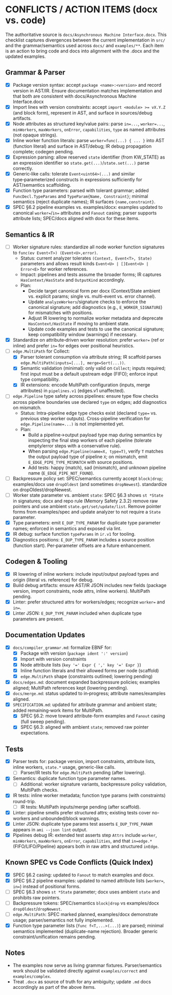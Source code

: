 # CONFLICTS / ACTION ITEMS (docx vs. code)

The authoritative source is `docs/Asynchronous Machine Interface.docx`. This checklist captures divergences between 
the current implementation in `src/` and the grammar/semantics used across `docs/` and `examples/**`. Each item is an 
action to bring code and docs into alignment with the .docx and the updated examples.

## Grammar & Parser

- [x] Package version syntax: accept `package <name>:<version>` and record version in AST/IR. Ensure documentation matches implementation and that both are consistent with docs/Asynchronous Machine Interface.docx
- [x] Import lines with version constraints: accept `import <module> >= vX.Y.Z` (and block form), represent in AST, and surface in sources/debug artifacts.
- [x] Node attributes as structured key/value pairs: parse `in=...`, `worker=...`, `minWorkers`, `maxWorkers`, `onError`, `capabilities`, `type` as named attributes (not opaque strings).
- [x] Inline worker function literals: parse `worker=func(...) { ... }` into AST (function literal) and surface in AST/debug; IR debug propagation complete; codegen pending.
- [x] Expression parsing: allow reserved `state` identifier (from KW_STATE) as an expression identifier so `state.get(...)`/`state.set(...)` parse correctly.
- [x] Generic‑like calls: tolerate `Event<uint64>(...)` and similar type‑parameterized constructs in expressions sufficiently for AST/semantics scaffolding.
- [x] Function type parameters: parsed with tolerant grammar; added `FuncDecl.TypeParams` and `TypeParam{Name, Constraint}`; minimal semantics (reject duplicate names); IR surfaces `{name,constraint}`.
- [x] SPEC §6.2 pipeline examples vs. examples/docx: examples updated to canonical `worker=`/`in=` attributes and `Fanout` casing; parser supports attribute lists; SPEC/docs aligned with docx for these items.

## Semantics & IR

- [ ] Worker signature rules: standardize all node worker function signatures to `func(ev Event<T>) (Event<U>,error)`.
  - Status: current analyzer tolerates `(Context, Event<T>, State)` parameters and allows result kinds `Event<U> | []Event<U> | Error<E>` for worker references.
  - Impact: pipelines and tests assume the broader forms; IR captures `HasContext/HasState` and `OutputKind` accordingly.
  - Plan:
    - Decide target canonical form per docx (Context/State ambient vs. explicit params; single vs. multi-event vs. error channel).
    - Update `analyzeWorkers`/signature checks to enforce the canonical signature; add diagnostics (e.g., `E_WORKER_SIGNATURE`) for mismatches with positions.
    - Adjust IR lowering to normalize worker metadata and deprecate `HasContext/HasState` if moving to ambient state.
    - Update code examples and tests to use the canonical signature; keep compatibility window (warnings) if necessary.
- [x] Standardize on attribute‑driven worker resolution: prefer `worker=` (ref or inline) and prefer `in=` for edges over positional heuristics.
- [ ] `edge.MultiPath` for Collect:
  - [x] Parser tolerant consumption via attribute string; IR scaffold parses `edge.MultiPath(inputs=[...], merge=Sort(...))`.
  - [x] Semantic validation (minimal): only valid on `Collect`; inputs required; first input must be a default upstream edge (FIFO); enforce input type compatibility.
  - [x] IR extensions: encode MultiPath configuration (inputs, merge attributes) in `pipelines.v1` (edges.v1 unaffected).
- [ ] `edge.Pipeline` type safety across pipelines: ensure type flow checks across pipeline boundaries use declared `type` on edges; add diagnostics on mismatch.
  - Status: Intra-pipeline edge type checks exist (declared `type=` vs. previous step worker outputs). Cross-pipeline verification for `edge.Pipeline(name=...)` is not implemented yet.
  - Plan:
    - Build a pipeline→output payload type map during semantics by inspecting the final step workers of each pipeline (tolerate empty/error steps with a conservative rule).
    - When parsing `edge.Pipeline(name=X, type=T)`, verify `T` matches the output payload type of pipeline `X`; on mismatch, emit `E_EDGE_PIPE_TYPE_MISMATCH` with source positions.
    - Add tests: happy (match), sad (mismatch), and unknown pipeline name (`E_EDGE_PIPE_NOT_FOUND`).
- [ ] Backpressure policy set: SPEC/semantics currently accept `block|drop`; examples/docx use `dropOldest` (and sometimes `dropNewest`).  standardize on dropOldest/dropNewest.
- [ ] Worker state parameter vs. ambient `state`: SPEC §6.3 shows `st *State` in signatures; docx and repo rule (Memory Safety 2.3.2) remove raw pointers and use ambient `state.get/set/update/list`. Remove pointer forms from examples/spec and update analyzer to not require a `State` parameter.
 - [x] Type parameters: emit `E_DUP_TYPE_PARAM` for duplicate type parameter names; enforced in semantics and exposed via lint.
 - [x] IR debug: surface function `typeParams` in `ir.v1` for tooling.
 - [x] Diagnostics positions: `E_DUP_TYPE_PARAM` includes a source position (function start). Per‑parameter offsets are a future enhancement.

## Codegen & Tooling

- [x] IR lowering of inline workers: include input/output payload types and origin (literal vs. reference) for debug.
- [x] Build debug artifacts: ensure AST/IR JSON includes new fields (package version, import constraints, node attrs, inline workers). MultiPath pending.
- [x] Linter: prefer structured attrs for workers/edges; recognize `worker=` and `in=`.
 - [x] Linter JSON: `E_DUP_TYPE_PARAM` included when duplicate type parameters are present.

## Documentation Updates

- [x] `docs/compiler_grammar.md`: formalize EBNF for:
  - [x] Package with version (`package ident ':' version`)
  - [x] Import with version constraints
  - [x] Node attribute lists (`key '=' Expr { ',' key '=' Expr }`)
  - [x] Inline function literals and their allowed forms per node (scaffold)
  - [x] `edge.MultiPath` shape (constraints outlined; lowering pending)
- [x] `docs/edges.md`: document expanded backpressure policies; examples aligned; MultiPath references kept (lowering pending).
- [x] `docs/merge.md`: status updated to in‑progress; attribute names/examples aligned.
- [x] `SPECIFICATION.md`: updated for attribute grammar and ambient state; added remaining‑work items for MultiPath.
  - [x] SPEC §6.2: move toward attribute-form examples and `Fanout` casing (full sweep pending).
  - [x] SPEC §6.3: aligned with ambient `state`; removed raw pointer expectations.

## Tests

- [x] Parser tests for: package version, import constraints, attribute lists, inline workers, `state.*` usage, generic-like calls.
  - [ ] Parser/IR tests for `edge.MultiPath` pending (after lowering).
- [x] Semantics: duplicate function type parameter names.
  - [ ] Additional: worker signature variants, backpressure policy validation, MultiPath checks.
- [x] IR tests: inline worker metadata; function type params (with constraints) round-trip.
  - [ ] IR tests: MultiPath inputs/merge pending (after scaffold).
- [x] Linter: pipeline smells prefer structured attrs; existing tests cover no-workers and unbounded/block warnings.
 - [x] Linter JSON: duplicate type params test asserts `E_DUP_TYPE_PARAM` appears in `ami --json lint` output.
 - [x] Pipelines debug IR: extended test asserts step `Attrs` include `worker`, `minWorkers`, `maxWorkers`, `onError`, `capabilities`, and that `in=edge.*` (FIFO/LIFO/Pipeline) appears both in raw attrs and structured `inEdge`.

## Known SPEC vs Code Conflicts (Quick Index)

- [x] SPEC §6.2 casing: updated to `Fanout` to match examples and docx.
- [x] SPEC §6.2 pipeline examples: updated to named attribute lists (`worker=`, `in=`) instead of positional forms.
- [ ] SPEC §6.3 shows `st *State` parameter; docx uses ambient `state` and prohibits raw pointers.
- [ ] Backpressure tokens: SPEC/semantics `block|drop` vs examples/docx `dropOldest`/`dropNewest`.
- [ ] `edge.MultiPath`: SPEC marked planned, examples/docx demonstrate usage; parser/semantics not fully implemented.
- [x] Function type parameter lists (`func f<T,...>(...)`) are parsed; minimal semantics implemented (duplicate-name rejection). Broader generic constraint/unification remains pending.

## Notes

- The examples now serve as living grammar fixtures. Parser/semantics work should be validated directly against `examples/correct` and `examples/complex`.
- Treat `.docx` as source of truth for any ambiguity; update `.md` docs accordingly as part of the above items.
